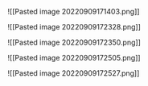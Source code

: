 ![[Pasted image 20220909171403.png]]

![[Pasted image 20220909172328.png]]

![[Pasted image 20220909172350.png]]

![[Pasted image 20220909172505.png]]

![[Pasted image 20220909172527.png]]

